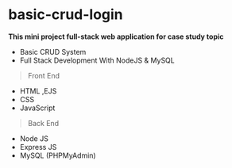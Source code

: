 # basic-crud-login
**This mini project full-stack web application for case study topic**
* Basic CRUD System
* Full Stack Development With NodeJS & MySQL
> Front End
* HTML ,EJS
* CSS
* JavaScript
> Back End
* Node JS
* Express JS
* MySQL (PHPMyAdmin)
